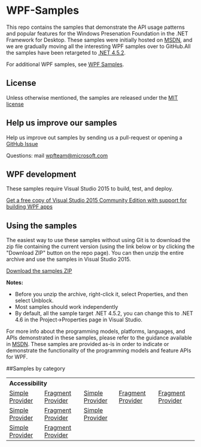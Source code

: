 # WPF-Samples
This repo contains the samples that demonstrate the API usage patterns and popular features for the Windows Presenation Foundation in the .NET Framework for Desktop. These samples were initially hosted on [MSDN](https://msdn.microsoft.com/en-us/library/vstudio/ms771633.aspx), and we are gradually 
moving all the interesting WPF samples over to GitHub.All the samples have been retargeted to [.NET 4.5.2](http://www.microsoft.com/en-us/download/details.aspx?id=42642).

For additional WPF samples, see [WPF Samples](https://msdn.microsoft.com/en-us/library/vstudio/ms771633.aspx).

## License
Unless otherwise mentioned, the samples are released under the [MIT license](https://github.com/Microsoft/WPF-Samples/blob/master/LICENSE)

## Help us improve our samples
Help us improve out samples by sending us a pull-request or opening a [GitHub Issue](https://github.com/Microsoft/WPF-Samples/issues)

Questions: mail wpfteam@microsoft.com

## WPF development
These samples require Visual Studio 2015 to build, test, and deploy. 

   [Get a free copy of Visual Studio 2015 Community Edition with support for building WPF apps](https://www.visualstudio.com/wpf-vs)

## Using the samples

The easiest way to use these samples without using Git is to download the zip file containing the current version (using the link below or by clicking the "Download ZIP" button on the repo page). You can then unzip the entire archive and use the samples in Visual Studio 2015.

   [Download the samples ZIP](../../archive/master.zip)

   **Notes:** 
   * Before you unzip the archive, right-click it, select Properties, and then select Unblock.
   * Most samples should work independently
   * By default, all the sample target .NET 4.5.2, you can change this to .NET 4.6 in the Project->Properties page in Visual Studio.

For more info about the programming models, platforms, languages, and APIs demonstrated in these samples, please refer to the guidance  available in  [MSDN](https://msdn.microsoft.com/en-us/library/ms754130.aspx). These samples are provided as-is in order to indicate or demonstrate the functionality of the programming models and feature APIs for WPF.

##Samples by category

<table>
 <tr>
  <th colspan="5" align="left">Accessibility</th>
 </tr>
<tr>
  <td><a href="Accessibility">Simple Provider</a></td>
  <td><a href="Accessibility">Fragment Provider</a></td>
  <td><a href="Accessibility">Simple Provider</a></td>
  <td><a href="Accessibility">Fragment Provider</a></td>
   <td><a href="Accessibility">Fragment Provider</a></td>
 </tr>
 <tr>
  <td><a href="Accessibility">Simple Provider</a></td>
  <td><a href="Accessibility">Fragment Provider</a></td>
  <td><a href="Accessibility">Simple Provider</a></td>
 </tr>
 <tr>
  <td><a href="Accessibility">Simple Provider</a></td>
  <td><a href="Accessibility">Fragment Provider</a></td>
 </tr>
</table>
